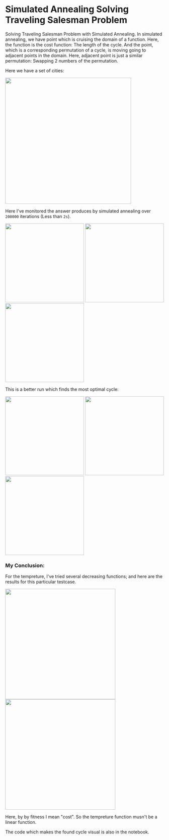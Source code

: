 # Simulated Annealing Solving Traveling Salesman Problem

Solving Traveling Salesman Problem with Simulated Annealing. In simulated annealing, we have point which is cruising the domain of a function. Here, the function is the cost function: The length of the cycle. And the point, which is a corresponding permutation of a cycle, is moving going to adjacent points in the domain. Here, adjacent point is just a similar permutation: Swapping 2 numbers of the permutation.

Here we have a set of cities:

<p float="left">
  <img src="https://user-images.githubusercontent.com/12760574/130592580-c57b4ede-2ee0-429c-9222-3d09ffb8a4a2.png" width="400" />
</p>

Here I've monitored the answer produces by simulated annealing over `200000` iterations (Less than `2s`).
<p float="left">
  <img src="https://user-images.githubusercontent.com/12760574/130593103-1d66a418-b9ad-4709-b884-1a8046946ae1.png" width="250" />
  <img src="https://user-images.githubusercontent.com/12760574/130593179-e4a0e64e-0613-44de-8995-4a618703390a.png" width="250" />
  <img src="https://user-images.githubusercontent.com/12760574/130593185-87177503-1e7c-489e-a56b-153d99f55a6e.png" width="250" />
</p>

This is a better run which finds the most optimal cycle:

<p float="left">
  <img src="https://user-images.githubusercontent.com/12760574/130593772-ade54e50-9c12-44dc-930f-a3f1d2a632cd.png" width="250" />
  <img src="https://user-images.githubusercontent.com/12760574/130593778-39a21202-d921-482f-bbf3-ed2ed79d20e3.png" width="250" />
  <img src="https://user-images.githubusercontent.com/12760574/130593784-f9f99e53-72dc-4bd8-a53a-e55ee6bc41d3.png" width="250" />
</p>

### My Conclusion:
For the tempreture, I've tried several decreasing functions; and here are the results for this particular testcase.

<p float="left">
  <img src="https://user-images.githubusercontent.com/12760574/130595775-782f8428-7eb3-4ed1-92b5-2d22e4680910.png" width="350" />
  <img src="https://user-images.githubusercontent.com/12760574/130595780-d67a7032-d553-4a68-bee6-265492265354.png" width="350" />
</p>

Here, by by fitness I mean "cost". So the tempreture function musn't be a linear function.

The code which makes the found cycle visual is also in the notebook.
